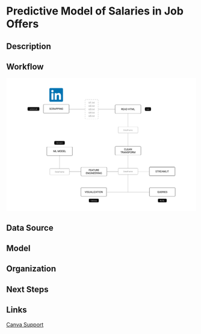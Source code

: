 # Predictive Model of Salaries in Job Offers

## Description

## Workflow
![pipeline](https://github.com/niniet98/FINAL-PROJECT/blob/main/readme/workflow.png?raw=true)

## Data Source

## Model

## Organization

## Next Steps

## Links
[Canva Support](https://www.canva.com/design/DAF2A4HqE8Y/VBn4UNJj9l0F8H_xmCQH8Q/edit?utm_content=DAF2A4HqE8Y&utm_campaign=designshare&utm_medium=link2&utm_source=sharebutton)